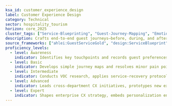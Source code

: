 ```yaml
---
ksa_id: customer_experience_design
label: Customer Experience Design
category: Technical
sector: hospitality_tourism
horizon: core_2025
cluster_tags: ["Service-Blueprinting", "Guest-Journey-Mapping", "Emotional-Moments"]
description: Crafts end-to-end guest journeys—before, during, and after stays—using service-design tools, sensory cues, and feedback loops to maximize satisfaction and brand loyalty.
source_frameworks: ["ahlei:GuestServiceGold", "design:ServiceBlueprint"]
proficiency_levels:
  - level: Awareness
    indicator: Identifies key touchpoints and records guest preferences.
  - level: Basic
    indicator: Develops simple journey maps and resolves minor pain points.
  - level: Intermediate
    indicator: Conducts VOC research, applies service-recovery protocols, and analyzes NPS data.
  - level: Advanced
    indicator: Leads cross-department CX initiatives, prototypes new experiences, and tracks ROI.
  - level: Expert
    indicator: Shapes enterprise CX strategy, embeds personalization engines, and influences industry standards.
---
```

